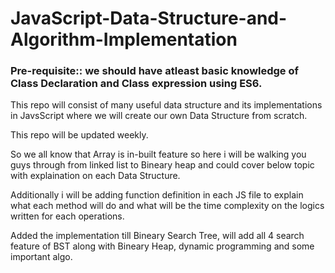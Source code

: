 # JavaScript-Data-Structure-and-Algorithm-Implementation

### Pre-requisite:: we should have atleast basic knowledge of Class Declaration and Class expression using ES6.

This repo will consist of many useful data structure and its implementations in JavsScript where we will create our own Data Structure from scratch.

This repo will be updated weekly.

So we all know that Array is in-built feature so here i will be walking you guys through from linked list to Bineary heap and could cover below topic with explaination on each Data Structure.

Additionally i will be adding function definition in each JS file to explain what each method will do and what will be the time complexity  on the logics written for each operations.

Added the implementation till Bineary Search Tree, will add all 4 search feature of BST along with Bineary Heap, dynamic programming and some important algo.
